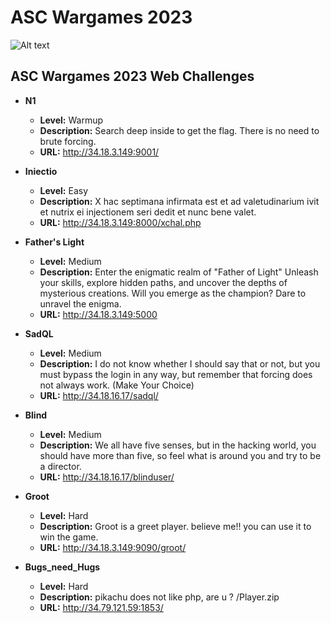 # ASC Wargames 2023

![Alt text](https://www.ascyberwargames.com/wp-content/uploads/2018/02/512.png)


## ASC Wargames 2023 Web Challenges

* **N1**
    * **Level:** Warmup
    * **Description:** Search deep inside to get the flag. There is no need to brute forcing.
    * **URL:** http://34.18.3.149:9001/

* **Iniectio**
    * **Level:** Easy
    * **Description:** X hac septimana infirmata est et ad valetudinarium ivit et nutrix ei injectionem seri dedit et nunc bene valet.
    * **URL:** http://34.18.3.149:8000/xchal.php

* **Father's Light**
    * **Level:** Medium
    * **Description:** Enter the enigmatic realm of "Father of Light" Unleash your skills, explore hidden paths, and uncover the depths of mysterious creations. Will you emerge as the champion? Dare to unravel the enigma.
    * **URL:** http://34.18.3.149:5000

* **SadQL**
    * **Level:** Medium
    * **Description:** I do not know whether I should say that or not, but you must bypass the login in any way, but remember that forcing does not always work. (Make Your Choice)
    * **URL:** http://34.18.16.17/sadql/
    
* **Blind**
    * **Level:** Medium
    * **Description:** We all have five senses, but in the hacking world, you should have more than five, so feel what is around you and try to be a director.
    * **URL:** http://34.18.16.17/blinduser/
    
* **Groot**
    * **Level:** Hard
    * **Description:** Groot is a greet player. believe me!! you can use it to win the game.
    * **URL:** http://34.18.3.149:9090/groot/
    
* **Bugs_need_Hugs**
    * **Level:** Hard
    * **Description:** pikachu does not like php, are u ?   /Player.zip
    * **URL:** http://34.79.121.59:1853/
    
  
